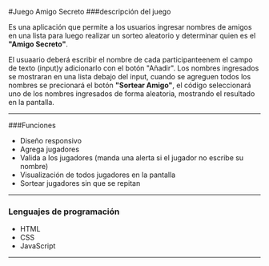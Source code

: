 #Juego Amigo Secreto
###descripción del juego

Es una aplicación que permite a los usuarios ingresar nombres de amigos en una lista para luego realizar un sorteo aleatorio y determinar quien es el **"Amigo Secreto"**.


El usuaario deberá escribir el nombre de cada participanteenem el campo de texto (input)y adicionarlo con el botón "Añadir".
Los nombres ingresados se mostraran en una lista debajo del input, cuando se agreguen todos los nombres se precionará el botón **"Sortear Amigo"**, el código seleccionará uno de los nombres ingresados de forma aleatoria, mostrando el resultado en la pantalla.

------------


###Funciones
- Diseño responsivo
- Agrega jugadores
- Valida a los jugadores (manda una alerta si el jugador no escribe su nombre)
- Visualización de todos jugadores en la pantalla
- Sortear jugadores sin que se repitan

------------


### Lenguajes de programación
- HTML
- CSS
- JavaScript

-------

